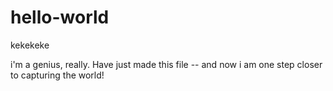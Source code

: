 # hello-world
kekekeke

i'm a genius, really. Have just made this file -- and now i am one step closer to capturing the world!
